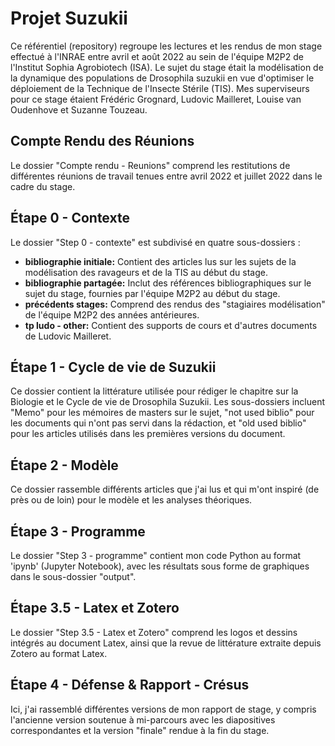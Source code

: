 # Projet Suzukii

Ce référentiel (repository) regroupe les lectures et les rendus de mon stage effectué à l'INRAE entre avril et août 2022 au sein de l'équipe M2P2 de l'Institut Sophia Agrobiotech (ISA). Le sujet du stage était la modélisation de la dynamique des populations de Drosophila suzukii en vue d'optimiser le déploiement de la Technique de l'Insecte Stérile (TIS). Mes superviseurs pour ce stage étaient Frédéric Grognard, Ludovic Mailleret, Louise van Oudenhove et Suzanne Touzeau.

## Compte Rendu des Réunions

Le dossier "Compte rendu - Reunions" comprend les restitutions de différentes réunions de travail tenues entre avril 2022 et juillet 2022 dans le cadre du stage.

## Étape 0 - Contexte

Le dossier "Step 0 - contexte" est subdivisé en quatre sous-dossiers :

- **bibliographie initiale:** Contient des articles lus sur les sujets de la modélisation des ravageurs et de la TIS au début du stage.
- **bibliographie partagée:** Inclut des références bibliographiques sur le sujet du stage, fournies par l'équipe M2P2 au début du stage.
- **précédents stages:** Comprend des rendus des "stagiaires modélisation" de l'équipe M2P2 des années antérieures.
- **tp ludo - other:** Contient des supports de cours et d'autres documents de Ludovic Mailleret.

## Étape 1 - Cycle de vie de Suzukii

Ce dossier contient la littérature utilisée pour rédiger le chapitre sur la Biologie et le Cycle de vie de Drosophila Suzukii. Les sous-dossiers incluent "Memo" pour les mémoires de masters sur le sujet, "not used biblio" pour les documents qui n'ont pas servi dans la rédaction, et "old used biblio" pour les articles utilisés dans les premières versions du document.

## Étape 2 - Modèle

Ce dossier rassemble différents articles que j'ai lus et qui m'ont inspiré (de près ou de loin) pour le modèle et les analyses théoriques.

## Étape 3 - Programme

Le dossier "Step 3 - programme" contient mon code Python au format 'ipynb' (Jupyter Notebook), avec les résultats sous forme de graphiques dans le sous-dossier "output".

## Étape 3.5 - Latex et Zotero

Le dossier "Step 3.5 - Latex et Zotero" comprend les logos et dessins intégrés au document Latex, ainsi que la revue de littérature extraite depuis Zotero au format Latex.

## Étape 4 - Défense & Rapport - Crésus

Ici, j'ai rassemblé différentes versions de mon rapport de stage, y compris l'ancienne version soutenue à mi-parcours avec les diapositives correspondantes et la version "finale" rendue à la fin du stage.
